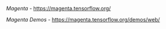 
*Magenta* - https://magenta.tensorflow.org/

*Magenta Demos* - https://magenta.tensorflow.org/demos/web/

